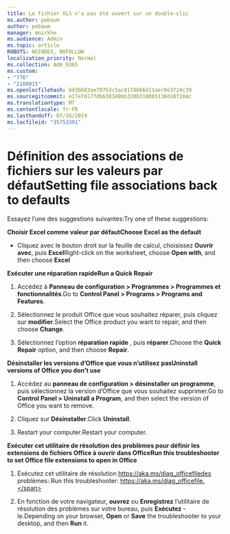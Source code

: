 ```yaml
---
title: Le fichier XLS n’a pas été ouvert sur un double-clic
ms.author: pebaum
author: pebaum
manager: mnirkhe
ms.audience: Admin
ms.topic: article
ROBOTS: NOINDEX, NOFOLLOW
localization_priority: Normal
ms.collection: Adm_O365
ms.custom:
- "776"
- "2100015"
ms.openlocfilehash: bd3bb83ae707b3c5ac81f8b66d11aec0e3724c39
ms.sourcegitcommit: e17e7d17fdb638349bb320b318085138d18f284c
ms.translationtype: MT
ms.contentlocale: fr-FR
ms.lasthandoff: 07/16/2019
ms.locfileid: "35753391"
---
```

# <a name="setting-file-associations-back-to-defaults"></a><span data-ttu-id="8c013-102">Définition des associations de fichiers sur les valeurs par défaut</span><span class="sxs-lookup"><span data-stu-id="8c013-102">Setting file associations back to defaults</span></span>

<span data-ttu-id="8c013-103">Essayez l’une des suggestions suivantes:</span><span class="sxs-lookup"><span data-stu-id="8c013-103">Try one of these suggestions:</span></span>

<span data-ttu-id="8c013-104">**Choisir Excel comme valeur par défaut**</span><span class="sxs-lookup"><span data-stu-id="8c013-104">**Choose Excel as the default**</span></span>

* <span data-ttu-id="8c013-105">Cliquez avec le bouton droit sur la feuille de calcul, choisissez **Ouvrir avec**, puis **Excel**</span><span class="sxs-lookup"><span data-stu-id="8c013-105">Right-click on the worksheet, choose **Open with**, and then choose **Excel**</span></span>

<span data-ttu-id="8c013-106">**Exécuter une réparation rapide**</span><span class="sxs-lookup"><span data-stu-id="8c013-106">**Run a Quick Repair**</span></span>

1. <span data-ttu-id="8c013-107">Accédez à **Panneau de configuration > Programmes > Programmes et fonctionnalités**.</span><span class="sxs-lookup"><span data-stu-id="8c013-107">Go to **Control Panel > Programs > Programs and Features**.</span></span>

2. <span data-ttu-id="8c013-108">Sélectionnez le produit Office que vous souhaitez réparer, puis cliquez sur **modifier**.</span><span class="sxs-lookup"><span data-stu-id="8c013-108">Select the Office product you want to repair, and then choose **Change**.</span></span>

3. <span data-ttu-id="8c013-109">Sélectionnez l’option **réparation rapide** , puis **réparer**.</span><span class="sxs-lookup"><span data-stu-id="8c013-109">Choose the **Quick Repair** option, and then choose **Repair**.</span></span>

<span data-ttu-id="8c013-110">**Désinstaller les versions d’Office que vous n’utilisez pas**</span><span class="sxs-lookup"><span data-stu-id="8c013-110">**Uninstall versions of Office you don't use**</span></span>

1. <span data-ttu-id="8c013-111">Accédez au **panneau de configuration > désinstaller un programme**, puis sélectionnez la version d’Office que vous souhaitez supprimer.</span><span class="sxs-lookup"><span data-stu-id="8c013-111">Go to **Control Panel > Uninstall a Program**, and then select the version of Office you want to remove.</span></span>

2. <span data-ttu-id="8c013-112">Cliquez sur **Désinstaller**.</span><span class="sxs-lookup"><span data-stu-id="8c013-112">Click **Uninstall**.</span></span>

3. <span data-ttu-id="8c013-113">Restart your computer.</span><span class="sxs-lookup"><span data-stu-id="8c013-113">Restart your computer.</span></span>

<span data-ttu-id="8c013-114">**Exécuter cet utilitaire de résolution des problèmes pour définir les extensions de fichiers Office à ouvrir dans Office**</span><span class="sxs-lookup"><span data-stu-id="8c013-114">**Run this troubleshooter to set Office file extensions to open in Office**</span></span>

1. <span data-ttu-id="8c013-115">Exécutez cet utilitaire de résolution https://aka.ms/diag_officefiledes problèmes:.</span><span class="sxs-lookup"><span data-stu-id="8c013-115">Run this troubleshooter: https://aka.ms/diag_officefile.</span></span>

2. <span data-ttu-id="8c013-116">En fonction de votre navigateur, **ouvrez** ou **Enregistrez** l’utilitaire de résolution des problèmes sur votre bureau, puis **Exécutez** -le.</span><span class="sxs-lookup"><span data-stu-id="8c013-116">Depending on your browser, **Open** or **Save** the troubleshooter to your desktop, and then **Run** it.</span></span>
